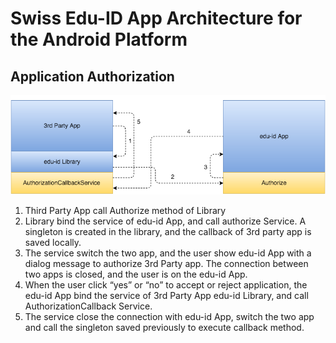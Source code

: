 # Swiss Edu-ID App Architecture for the Android Platform


## Application Authorization

![Application Authorization Scheme](images/applicationAuthorizationAndroid.png)

1. Third Party App call Authorize method of Library
2. Library bind the service of edu-id App, and call authorize Service. A singleton is created in the library, and the callback of 3rd party app is saved locally.
3. The service switch the two app, and the user show edu-id App with a dialog message to authorize 3rd Party app. The connection between two apps is closed, and the user is on the edu-id App.
4. When the user click “yes” or “no” to accept or reject application, the edu-id App bind the service of 3rd Party App edu-id Library, and call AuthorizationCallback Service.
5. The service close the connection with edu-id App, switch the two app and call the singleton saved previously to execute callback method.
